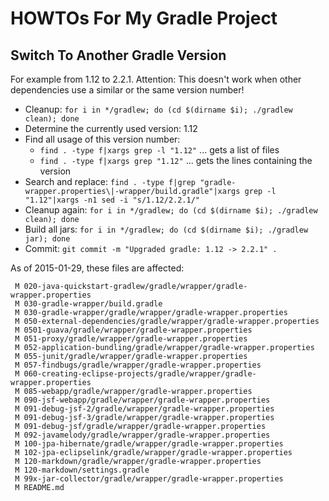 HOWTOs For My Gradle Project
============================

Switch To Another Gradle Version
--------------------------------

For example from 1.12 to 2.2.1. Attention: This doesn't work when other dependencies use a similar or the same version number!

* Cleanup: `for i in */gradlew; do (cd $(dirname $i); ./gradlew clean); done`
* Determine the currently used version: 1.12
* Find all usage of this version number:
    * `find . -type f|xargs grep -l "1.12"` ... gets a list of files
    * `find . -type f|xargs grep "1.12"` ... gets the lines containing the version
* Search and replace: `find . -type f|grep "gradle-wrapper.properties\|-wrapper/build.gradle"|xargs grep -l "1.12"|xargs -n1 sed -i "s/1.12/2.2.1/"`
* Cleanup again: `for i in */gradlew; do (cd $(dirname $i); ./gradlew clean); done`
* Build all jars: `for i in */gradlew; do (cd $(dirname $i); ./gradlew jar); done`
* Commit: `git commit -m "Upgraded gradle: 1.12 -> 2.2.1" .`

As of 2015-01-29, these files are affected:

```
 M 020-java-quickstart-gradlew/gradle/wrapper/gradle-wrapper.properties
 M 030-gradle-wrapper/build.gradle
 M 030-gradle-wrapper/gradle/wrapper/gradle-wrapper.properties
 M 050-external-dependencies/gradle/wrapper/gradle-wrapper.properties
 M 0501-guava/gradle/wrapper/gradle-wrapper.properties
 M 051-proxy/gradle/wrapper/gradle-wrapper.properties
 M 052-application-bundling/gradle/wrapper/gradle-wrapper.properties
 M 055-junit/gradle/wrapper/gradle-wrapper.properties
 M 057-findbugs/gradle/wrapper/gradle-wrapper.properties
 M 060-creating-eclipse-projects/gradle/wrapper/gradle-wrapper.properties
 M 085-webapp/gradle/wrapper/gradle-wrapper.properties
 M 090-jsf-webapp/gradle/wrapper/gradle-wrapper.properties
 M 091-debug-jsf-2/gradle/wrapper/gradle-wrapper.properties
 M 091-debug-jsf-3/gradle/wrapper/gradle-wrapper.properties
 M 091-debug-jsf/gradle/wrapper/gradle-wrapper.properties
 M 092-javamelody/gradle/wrapper/gradle-wrapper.properties
 M 100-jpa-hibernate/gradle/wrapper/gradle-wrapper.properties
 M 102-jpa-eclipselink/gradle/wrapper/gradle-wrapper.properties
 M 120-markdown/gradle/wrapper/gradle-wrapper.properties
 M 120-markdown/settings.gradle
 M 99x-jar-collector/gradle/wrapper/gradle-wrapper.properties
 M README.md
```
